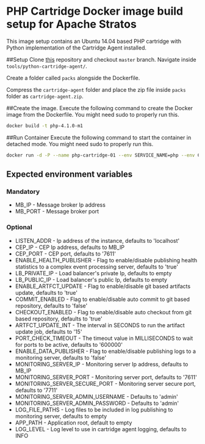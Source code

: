 # PHP Cartridge Docker image build setup for Apache Stratos

This image setup contains an Ubuntu 14.04 based PHP cartridge with Python implementation of the Cartridge Agent installed.  

##Setup
Clone [this](https://github.com/chamilad/stratos.git) repository and checkout `master` branch. Navigate inside `tools/python-cartridge-agent/`.

Create a folder called `packs` alongside the Dockerfile.

Compress the `cartridge-agent` folder and place the zip file inside `packs` folder as `cartridge-agent.zip`. 

##Create the image.
Execute the following command to create the Docker image from the Dockerfile. You might need sudo to properly run this.

```bash
docker build -t php-4.1.0-m1
```

##Run Container
Execute the following command to start the container in detached mode. You might need sudo to properly run this.

```bash
docker run -d -P --name php-cartridge-01 --env SERVICE_NAME=php --env CLUSTER_ID=cluster1.php.stratos.org --env DEPLOYMENT=default --env PORTS=80 --env MEMBER_ID=member1.cluster1.php.stratos.org --env NETWORK_PARTITION_ID=ec2 --env PARTITION_ID=zone-1 --env CARTRIDGE_KEY=NfxZXmklUvRWslG5 --env REPO_URL=null --env TENANT_ID=1  --env MB_IP=10.219.73.77 --env MB_PORT=61616 --env CEP_IP=10.219.73.77 --env CEP_PORT=7611 php-4.1.0-m1
```

## Expected environment variables

### Mandatory

* MB_IP - Message broker Ip address
* MB_PORT - Message broker port

### Optional

* LISTEN_ADDR - Ip address of the instance, defaults to 'localhost'
* CEP_IP - CEP Ip address, defaults to MB_IP
* CEP_PORT - CEP port, defaults to '7611'
* ENABLE_HEALTH_PUBLISHER - Flag to enable/disable publishing health statistics to a complex event processing server, defaults to 'true'
* LB_PRIVATE_IP - Load balancer's private Ip, defaults to empty
* LB_PUBLIC_IP - Load balancer's public Ip, defaults to empty
* ENABLE_ARTFCT_UPDATE - Flag to enable/disable git based artifacts update, defaults to 'true'
* COMMIT_ENABLED - Flag to enable/disable auto commit to git based repository, defaults to 'false'
* CHECKOUT_ENABLED - Flag to enable/disable auto checkout from git based repository, defaults to 'true'
* ARTFCT_UPDATE_INT - The interval in SECONDS to run the artifact update job, defaults to '15'
* PORT_CHECK_TIMEOUT - The timeout value in MILLISECONDS to wait for ports to be active, defaults to '600000'
* ENABLE_DATA_PUBLISHER - Flag to enable/disable publishing logs to a monitoring server, defaults to 'false'
* MONITORING_SERVER_IP - Monitoring server Ip address, defaults to MB_IP
* MONITORING_SERVER_PORT - Monitoring server port, defaults to '7611'
* MONITORING_SERVER_SECURE_PORT - Monitoring server secure port, defaults to '7711'
* MONITORING_SERVER_ADMIN_USERNAME - Defaults to 'admin'
* MONITORING_SERVER_ADMIN_PASSWORD - Defaults to 'admin'
* LOG_FILE_PATHS - Log files to be included in log publishing to monitoring server, defaults to empty
* APP_PATH - Application root, default to empty
* LOG_LEVEL - Log level to use in cartridge agent logging, defaults to INFO

